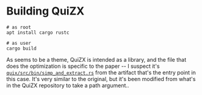 # Building QuiZX

```
# as root
apt install cargo rustc

# as user
cargo build
```

As seems to be a theme, QuiZX is intended as a library, and the file that does the optimization is specific to the paper -- I suspect it's [`quix/src/bin/simp_and_extract.rs`](from-spire-paper-artifact/simp_and_extract.rs) from the artifact that's the entry point in this case. It's very similar to the original, but it's been modified from what's in the QuiZX repository to take a path argument..
